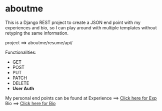 # aboutme

This is a Django REST project to create a JSON end point with my experiences and bio, so I can play around with multiple templates without retyping the same information. 

project ==> aboutme/resume/api/

Functionalities:
  - GET
  - POST
  - PUT
  - PATCH
  - DELETE
  - **User Auth**

My personal end points can be found at 
Experience ==> <a href="http://ec2-52-10-163-61.us-west-2.compute.amazonaws.com/api/resume/experience/"> Click here for Exp</a>
Bio ==> <a href="http://ec2-52-10-163-61.us-west-2.compute.amazonaws.com/api/resume/bio/">Click here for Bio</a>
